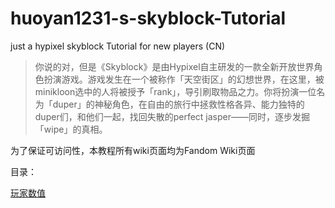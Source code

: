 # huoyan1231-s-skyblock-Tutorial
just a hypixel skyblock Tutorial for new players (CN)



> 你说的对，但是《Skyblock》是由Hypixel自主研发的一款全新开放世界角色扮演游戏。游戏发生在一个被称作「天空街区」的幻想世界，在这里，被minikloon选中的人将被授予「rank」，导引刷取物品之力。你将扮演一位名为「duper」的神秘角色，在自由的旅行中拯救性格各异、能力独特的duper们，和他们一起，找回失散的perfect jasper——同时，逐步发掘「wipe」的真相。

为了保证可访问性，本教程所有wiki页面均为Fandom Wiki页面

目录：

[玩家数值](https://github.com/huoyan1231/Hypixel-skyblock-Tutorial-for-cn-players/blob/main/status/main.md)
